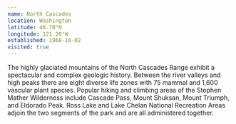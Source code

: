 ```yaml
---
name: North Cascades
location: Washington
latitude: 48.70°N
longitude: 121.20°W
established: 1968-10-02
visited: true
---
```


The highly glaciated mountains of the North Cascades Range exhibit a spectacular and complex geologic history. Between the river valleys and high peaks there are eight diverse life zones with 75 mammal and 1,600 vascular plant species. Popular hiking and climbing areas of the Stephen Mather Wilderness include Cascade Pass, Mount Shuksan, Mount Triumph, and Eldorado Peak. Ross Lake and Lake Chelan National Recreation Areas adjoin the two segments of the park and are all administered together.
